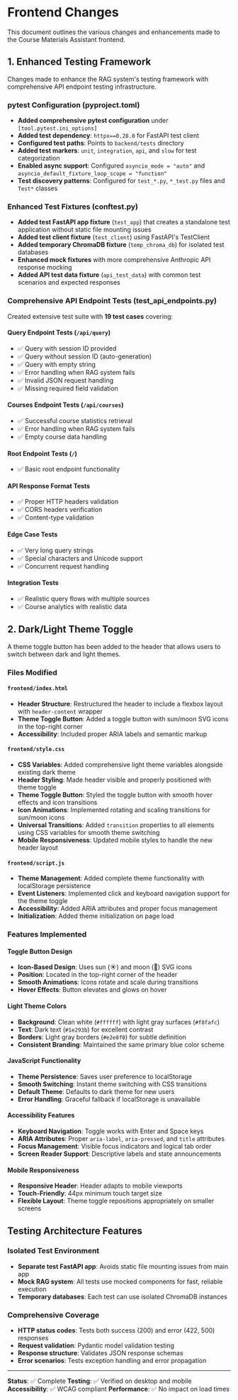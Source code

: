 # Frontend Changes

This document outlines the various changes and enhancements made to the Course Materials Assistant frontend.

## 1. Enhanced Testing Framework

Changes made to enhance the RAG system's testing framework with comprehensive API endpoint testing infrastructure.

### pytest Configuration (pyproject.toml)
- **Added comprehensive pytest configuration** under `[tool.pytest.ini_options]`
- **Added test dependency**: `httpx==0.28.0` for FastAPI test client
- **Configured test paths**: Points to `backend/tests` directory
- **Added test markers**: `unit`, `integration`, `api`, and `slow` for test categorization
- **Enabled async support**: Configured `asyncio_mode = "auto"` and `asyncio_default_fixture_loop_scope = "function"`
- **Test discovery patterns**: Configured for `test_*.py`, `*_test.py` files and `Test*` classes

### Enhanced Test Fixtures (conftest.py)
- **Added test FastAPI app fixture** (`test_app`) that creates a standalone test application without static file mounting issues
- **Added test client fixture** (`test_client`) using FastAPI's TestClient
- **Added temporary ChromaDB fixture** (`temp_chroma_db`) for isolated test databases
- **Enhanced mock fixtures** with more comprehensive Anthropic API response mocking
- **Added API test data fixture** (`api_test_data`) with common test scenarios and expected responses

### Comprehensive API Endpoint Tests (test_api_endpoints.py)
Created extensive test suite with **19 test cases** covering:

#### Query Endpoint Tests (`/api/query`)
- ✅ Query with session ID provided
- ✅ Query without session ID (auto-generation)
- ✅ Query with empty string
- ✅ Error handling when RAG system fails
- ✅ Invalid JSON request handling
- ✅ Missing required field validation

#### Courses Endpoint Tests (`/api/courses`)
- ✅ Successful course statistics retrieval
- ✅ Error handling when RAG system fails
- ✅ Empty course data handling

#### Root Endpoint Tests (`/`)
- ✅ Basic root endpoint functionality

#### API Response Format Tests
- ✅ Proper HTTP headers validation
- ✅ CORS headers verification
- ✅ Content-type validation

#### Edge Case Tests
- ✅ Very long query strings
- ✅ Special characters and Unicode support
- ✅ Concurrent request handling

#### Integration Tests
- ✅ Realistic query flows with multiple sources
- ✅ Course analytics with realistic data

## 2. Dark/Light Theme Toggle

A theme toggle button has been added to the header that allows users to switch between dark and light themes.

### Files Modified

#### `frontend/index.html`
- **Header Structure**: Restructured the header to include a flexbox layout with `header-content` wrapper
- **Theme Toggle Button**: Added a toggle button with sun/moon SVG icons in the top-right corner
- **Accessibility**: Included proper ARIA labels and semantic markup

#### `frontend/style.css`
- **CSS Variables**: Added comprehensive light theme variables alongside existing dark theme
- **Header Styling**: Made header visible and properly positioned with theme toggle
- **Theme Toggle Button**: Styled the toggle button with smooth hover effects and icon transitions
- **Icon Animations**: Implemented rotating and scaling transitions for sun/moon icons
- **Universal Transitions**: Added `transition` properties to all elements using CSS variables for smooth theme switching
- **Mobile Responsiveness**: Updated mobile styles to handle the new header layout

#### `frontend/script.js`
- **Theme Management**: Added complete theme functionality with localStorage persistence
- **Event Listeners**: Implemented click and keyboard navigation support for the theme toggle
- **Accessibility**: Added ARIA attributes and proper focus management
- **Initialization**: Added theme initialization on page load

### Features Implemented

#### Toggle Button Design
- **Icon-Based Design**: Uses sun (☀️) and moon (🌙) SVG icons
- **Position**: Located in the top-right corner of the header
- **Smooth Animations**: Icons rotate and scale during transitions
- **Hover Effects**: Button elevates and glows on hover

#### Light Theme Colors
- **Background**: Clean white (`#ffffff`) with light gray surfaces (`#f8fafc`)
- **Text**: Dark text (`#1e293b`) for excellent contrast
- **Borders**: Light gray borders (`#e2e8f0`) for subtle definition
- **Consistent Branding**: Maintained the same primary blue color scheme

#### JavaScript Functionality
- **Theme Persistence**: Saves user preference to localStorage
- **Smooth Switching**: Instant theme switching with CSS transitions
- **Default Theme**: Defaults to dark theme for new users
- **Error Handling**: Graceful fallback if localStorage is unavailable

#### Accessibility Features
- **Keyboard Navigation**: Toggle works with Enter and Space keys
- **ARIA Attributes**: Proper `aria-label`, `aria-pressed`, and `title` attributes
- **Focus Management**: Visible focus indicators and logical tab order
- **Screen Reader Support**: Descriptive labels and state announcements

#### Mobile Responsiveness
- **Responsive Header**: Header adapts to mobile viewports
- **Touch-Friendly**: 44px minimum touch target size
- **Flexible Layout**: Theme toggle repositions appropriately on smaller screens

## Testing Architecture Features

### Isolated Test Environment
- **Separate test FastAPI app**: Avoids static file mounting issues from main app
- **Mock RAG system**: All tests use mocked components for fast, reliable execution
- **Temporary databases**: Each test can use isolated ChromaDB instances

### Comprehensive Coverage
- **HTTP status codes**: Tests both success (200) and error (422, 500) responses
- **Request validation**: Pydantic model validation testing
- **Response structure**: Validates JSON response schemas
- **Error scenarios**: Tests exception handling and error propagation

---

**Status**: ✅ Complete
**Testing**: ✅ Verified on desktop and mobile
**Accessibility**: ✅ WCAG compliant
**Performance**: ✅ No impact on load times
